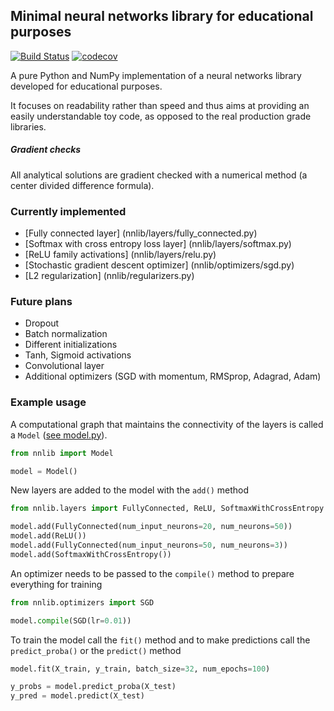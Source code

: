 ## Minimal neural networks library for educational purposes
[![Build Status](https://travis-ci.org/inejc/nnlib.svg?branch=master)](https://travis-ci.org/inejc/nnlib)
[![codecov](https://codecov.io/gh/inejc/nnlib/branch/master/graph/badge.svg)](https://codecov.io/gh/inejc/nnlib)

A pure Python and NumPy implementation of a neural networks library developed for educational purposes.

It focuses on readability rather than speed and thus aims at providing an easily understandable toy code, as opposed to the real production grade libraries.

##### Gradient checks
All analytical solutions are gradient checked with a numerical method (a center divided difference formula).

### Currently implemented
* [Fully connected layer] (nnlib/layers/fully_connected.py)
* [Softmax with cross entropy loss layer] (nnlib/layers/softmax.py)
* [ReLU family activations] (nnlib/layers/relu.py)
* [Stochastic gradient descent optimizer] (nnlib/optimizers/sgd.py)
* [L2 regularization] (nnlib/regularizers.py)

### Future plans
* Dropout
* Batch normalization
* Different initializations
* Tanh, Sigmoid activations
* Convolutional layer
* Additional optimizers (SGD with momentum, RMSprop, Adagrad, Adam)

### Example usage
A computational graph that maintains the connectivity of the layers is called a `Model` ([see model.py](nnlib/model.py)).
```python
from nnlib import Model

model = Model()
```
New layers are added to the model with the `add()` method
```python
from nnlib.layers import FullyConnected, ReLU, SoftmaxWithCrossEntropy

model.add(FullyConnected(num_input_neurons=20, num_neurons=50))
model.add(ReLU())
model.add(FullyConnected(num_input_neurons=50, num_neurons=3))
model.add(SoftmaxWithCrossEntropy())
```
An optimizer needs to be passed to the `compile()` method to prepare everything for training
```python
from nnlib.optimizers import SGD

model.compile(SGD(lr=0.01))
```
To train the model call the `fit()` method and to make predictions call the `predict_proba()` or the `predict()` method
```python
model.fit(X_train, y_train, batch_size=32, num_epochs=100)

y_probs = model.predict_proba(X_test)
y_pred = model.predict(X_test)
```

